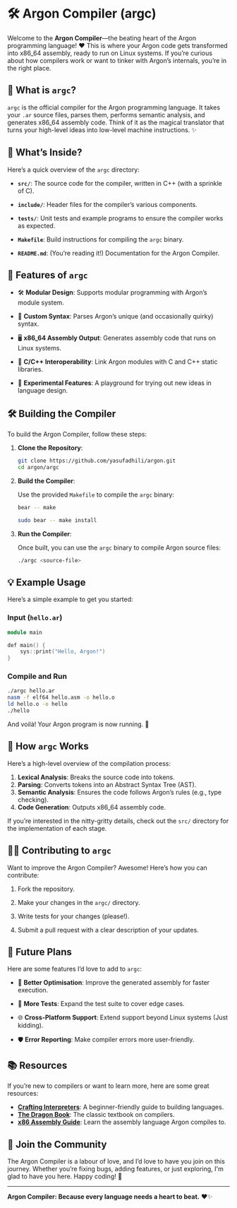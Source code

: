 
# 🛠️ Argon Compiler (argc)

Welcome to the **Argon Compiler**—the beating heart of the Argon programming language! ❤️ This is where your Argon code gets transformed into x86_64 assembly, ready to run on Linux systems. If you’re curious about how compilers work or want to tinker with Argon’s internals, you’re in the right place.

## 🌟 What is `argc`?

`argc` is the official compiler for the Argon programming language. It takes your `.ar` source files, parses them, performs semantic analysis, and generates x86_64 assembly code. Think of it as the magical translator that turns your high-level ideas into low-level machine instructions. ✨

## 📂 What’s Inside?

Here’s a quick overview of the `argc` directory:

- **`src/`**: The source code for the compiler, written in C++ (with a sprinkle of C).  
  
- **`include/`**: Header files for the compiler’s various components.  
  
- **`tests/`**: Unit tests and example programs to ensure the compiler works as expected.  
  
- **`Makefile`**: Build instructions for compiling the `argc` binary.  
  
- **`README.md`**: (You’re reading it!) Documentation for the Argon Compiler.  

## 🚀 Features of `argc`

- 🛠️ **Modular Design**: Supports modular programming with Argon’s module system.  
  
- 📜 **Custom Syntax**: Parses Argon’s unique (and occasionally quirky) syntax.  
- 🖥️ **x86_64 Assembly Output**: Generates assembly code that runs on Linux systems.  
- 🔗 **C/C++ Interoperability**: Link Argon modules with C and C++ static libraries.  
- 🧪 **Experimental Features**: A playground for trying out new ideas in language design.  

## 🛠️ Building the Compiler

To build the Argon Compiler, follow these steps:

1. **Clone the Repository**:  
   
   ```bash
   git clone https://github.com/yasufadhili/argon.git
   cd argon/argc
   ```

2. **Build the Compiler**:  
   
   Use the provided `Makefile` to compile the `argc` binary:  
   ```bash
   bear -- make
   ```

   ```bash
   sudo bear -- make install
   ```

3. **Run the Compiler**:  
   
   Once built, you can use the `argc` binary to compile Argon source files:  
   ```bash
   ./argc <source-file>
   ```

## 💡 Example Usage

Here’s a simple example to get you started:

### Input (`hello.ar`)
```c++
module main

def main() {
    sys::print("Hello, Argon!")
}
```

### Compile and Run
```bash
./argc hello.ar
nasm -f elf64 hello.asm -o hello.o
ld hello.o -o hello
./hello
```

And voilà! Your Argon program is now running. 🎉

## 🧩 How `argc` Works

Here’s a high-level overview of the compilation process:

1. **Lexical Analysis**: Breaks the source code into tokens.  
2. **Parsing**: Converts tokens into an Abstract Syntax Tree (AST).  
3. **Semantic Analysis**: Ensures the code follows Argon’s rules (e.g., type checking).  
4. **Code Generation**: Outputs x86_64 assembly code.  

If you’re interested in the nitty-gritty details, check out the `src/` directory for the implementation of each stage.

## 🧑‍💻 Contributing to `argc`

Want to improve the Argon Compiler? Awesome! Here’s how you can contribute:

1. Fork the repository.  
   
2. Make your changes in the `argc/` directory.  
3. Write tests for your changes (please!).  
4. Submit a pull request with a clear description of your updates.  

## 🌟 Future Plans

Here are some features I’d love to add to `argc`:

- 🔄 **Better Optimisation**: Improve the generated assembly for faster execution.  
  
- 🧪 **More Tests**: Expand the test suite to cover edge cases.  
- 🌐 **Cross-Platform Support**: Extend support beyond Linux systems (Just kidding).  
- 🛡️ **Error Reporting**: Make compiler errors more user-friendly.  

## 📚 Resources

If you’re new to compilers or want to learn more, here are some great resources:

- **[Crafting Interpreters](https://craftinginterpreters.com/)**: A beginner-friendly guide to building languages.  
- **[The Dragon Book](https://en.wikipedia.org/wiki/Compilers:_Principles,_Techniques,_and_Tools)**: The classic textbook on compilers.  
- **[x86 Assembly Guide](https://cs.lmu.edu/~ray/notes/x86assembly/)**: Learn the assembly language Argon compiles to.  

## 🌈 Join the Community

The Argon Compiler is a labour of love, and I’d love to have you join on this journey. Whether you’re fixing bugs, adding features, or just exploring, I'm glad to have you here. Happy coding! 🎉

---

**Argon Compiler: Because every language needs a heart to beat.** ❤️✨
